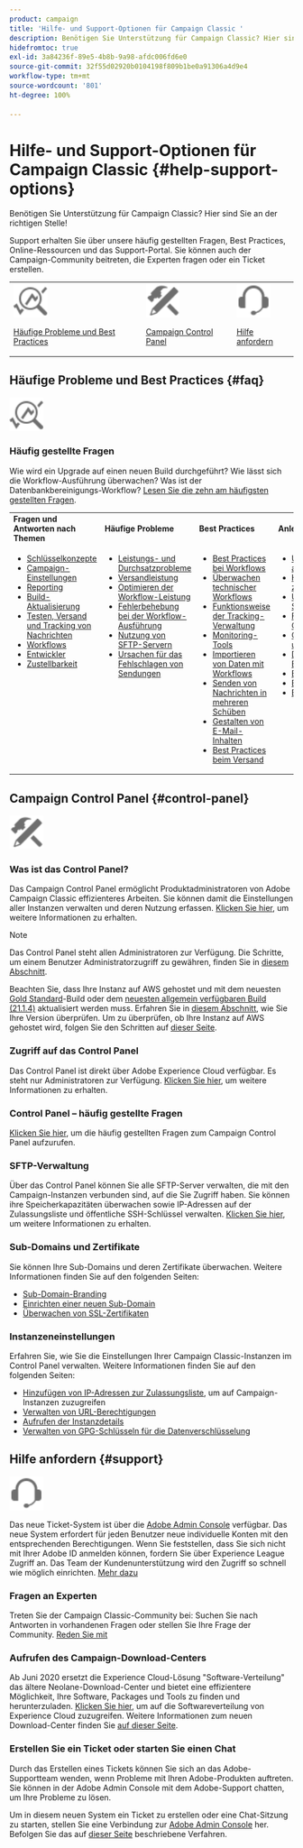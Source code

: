 ```yaml
---
product: campaign
title: 'Hilfe- und Support-Optionen für Campaign Classic '
description: Benötigen Sie Unterstützung für Campaign Classic? Hier sind Sie an der richtigen Stelle!
hidefromtoc: true
exl-id: 3a84236f-89e5-4b8b-9a98-afdc006fd6e0
source-git-commit: 32f55d02920b0104198f809b1be0a91306a4d9e4
workflow-type: tm+mt
source-wordcount: '801'
ht-degree: 100%

---
```


# Hilfe- und Support-Optionen für Campaign Classic {#help-support-options}

Benötigen Sie Unterstützung für Campaign Classic? Hier sind Sie an der richtigen Stelle!

Support erhalten Sie über unsere häufig gestellten Fragen, Best Practices, Online-Ressourcen und das Support-Portal. Sie können auch der Campaign-Community beitreten, die Experten fragen oder ein Ticket erstellen.

<table>
    <tr>
        <td><img src="platform/using/assets/do-not-localize/icon-faq.svg" width="60px"><p><a href="#faq">Häufige Probleme und Best Practices</a></p></td>
        <td><img src="platform/using/assets/do-not-localize/icon-control-panel.svg" width="60px"><p><a href="#control-panel">Campaign Control Panel</a></p></td>
        <td><img src="platform/using/assets/do-not-localize/icon-support.svg" width="60px"><p><a href="#support">Hilfe anfordern</a></p></td>
    </tr>
</table>

## Häufige Probleme und Best Practices {#faq}

<img src="platform/using/assets/do-not-localize/icon-faq.svg" width="60px">

### Häufig gestellte Fragen

Wie wird ein Upgrade auf einen neuen Build durchgeführt? Wie lässt sich die Workflow-Ausführung überwachen? Was ist der Datenbankbereinigungs-Workflow? [Lesen Sie die zehn am häufigsten gestellten Fragen](platform/using/common-questions.md).

<table>
    <tr><td><strong>Fragen und Antworten nach Themen</strong></td><td><strong>Häufige Probleme</strong></td><td><strong>Best Practices</strong></td><td><strong>Anleitung</strong></td></tr>
    <tr>
    <td valign="top">
        <ul>
        <li><a href="platform/using/faq-key-concepts.md">Schlüsselkonzepte</a></li>
        <li><a href="platform/using/faq-campaign-config.md">Campaign-Einstellungen</a></li>
        <li><a href="platform/using/faq-reporting.md">Reporting</a></li>
        <li><a href="platform/using/faq-build-upgrade.md">Build-Aktualisierung</a></li>
        <li><a href="platform/using/faq-messages.md">Testen, Versand und Tracking von Nachrichten</a></li>
        <li><a href="platform/using/faq-workflows.md">Workflows</a></li>
        <li><a href="platform/using/faq-developers.md">Entwickler</a></li>
        <li><a href="delivery/using/monitoring-deliverability.md">Zustellbarkeit</a></li>
        </ul>
    </td>
    <td valign="top">
        <ul>
        <li><a href="production/using/performance-and-throughput-issues.md">Leistungs- und Durchsatzprobleme</a></li>
        <li><a href="delivery/using/delivery-performances.md">Versandleistung</a></li>
        <li><a href="workflow/using/workflow-best-practices.md">Optimieren der Workflow-Leistung</a></li>
        <li><a href="workflow/using/monitoring-workflow-execution.md">Fehlerbehebung bei der Workflow-Ausführung</a></li>
        <li><a href="platform/using/sftp-server-usage.md">Nutzung von SFTP-Servern</a></li>
        <li><a href="delivery/using/understanding-delivery-failures.md">Ursachen für das Fehlschlagen von Sendungen</a></li>
        </ul>
    </td>
   <td valign="top">
        <ul>
        <li><a href="workflow/using/workflow-best-practices.md">Best Practices bei Workflows</a></li>
        <li><a href="workflow/using/monitoring-technical-workflows.md">Überwachen technischer Workflows</a></li>
        <li><a href="delivery/using/about-message-tracking.md">Funktionsweise der Tracking-Verwaltung</a></li>
        <li><a href="production/using/monitoring-guidelines.md">Monitoring-Tools</a></li>
        <li><a href="platform/using/import-export-workflows.md">Importieren von Daten mit Workflows</a></li>
        <li><a href="delivery/using/steps-sending-the-delivery.md">Senden von Nachrichten in mehreren Schüben</a></li>
        <li><a href="delivery/using/defining-the-email-content.md">Gestalten von E-Mail-Inhalten</a></li>
        <li><a href="delivery/using/delivery-best-practices.md">Best Practices beim Versand</a></li>
        </ul>
    </td>
    <td valign="top">
        <ul>
        <li><a href="production/using/build-upgrade.md">Upgrade auf den aktuellen Build</a></li>
        <li><a href="platform/using/faq-build-upgrade.md">Häufig gestellte Fragen zum Build-Upgrade</a></li>
        <li><a href="delivery/using/about-delivery-monitoring.md">Überwachen von Sendungen</a></li>
        <li><a href="delivery/using/understanding-quarantine-management.md">Funktionsweise der Quarantäneverwaltung</a></li>
        <li><a href="installation/using/get-started-security-privacy.md">Checkliste für Sicherheit und Datenschutz</a></li>
        <li><a href="platform/using/privacy-management.md">Datenschutz- und Einverständnisverwaltung</a></li>
        <li><a href="platform/using/steps-to-create-a-query.md">Erstellen einer Abfrage</a></li>
        <li><a href="workflow/using/querying-recipient-table.md">Beispiele für Abfragen</a></li>
        <li><a href="workflow/using/building-a-workflow.md">Erstellen eines Workflows</a></li>
        </ul>
    </td>
    </tr>
</table>

## Campaign Control Panel {#control-panel}

<img src="platform/using/assets/do-not-localize/icon-control-panel.svg" width="60px">

### Was ist das Control Panel?

Das Campaign Control Panel ermöglicht Produktadministratoren von Adobe Campaign Classic effizienteres Arbeiten. Sie können damit die Einstellungen aller Instanzen verwalten und deren Nutzung erfassen.
[Klicken Sie hier](https://experienceleague.adobe.com/docs/control-panel/using/discover-control-panel/key-features.html?lang=de), um weitere Informationen zu erhalten.

>[!NOTE]
>
>Das Control Panel steht allen Administratoren zur Verfügung. Die Schritte, um einem Benutzer Administratorzugriff zu gewähren, finden Sie in [diesem Abschnitt](https://experienceleague.adobe.com/docs/control-panel/using/discover-control-panel/managing-permissions.html?lang=de#discover-control-panel).
>
>Beachten Sie, dass Ihre Instanz auf AWS gehostet und mit dem neuesten [Gold Standard](rn/using/gs-overview.md)-Build oder dem [neuesten allgemein verfügbaren Build (21.1.4)](rn/using/latest-release.md) aktualisiert werden muss. Erfahren Sie in [diesem Abschnitt](platform/using/launching-adobe-campaign.md#getting-your-campaign-version), wie Sie Ihre Version überprüfen. Um zu überprüfen, ob Ihre Instanz auf AWS gehostet wird, folgen Sie den Schritten auf [dieser Seite](https://experienceleague.adobe.com/docs/control-panel/using/faq.html?lang=de).

### Zugriff auf das Control Panel

Das Control Panel ist direkt über Adobe Experience Cloud verfügbar. Es steht nur Administratoren zur Verfügung. [Klicken Sie hier](https://experienceleague.adobe.com/docs/control-panel/using/discover-control-panel/accessing-control-panel.html?lang=de), um weitere Informationen zu erhalten.

### Control Panel – häufig gestellte Fragen

[Klicken Sie hier](https://experienceleague.adobe.com/docs/control-panel/using/faq.html), um die häufig gestellten Fragen zum Campaign Control Panel aufzurufen.

### SFTP-Verwaltung

Über das Control Panel können Sie alle SFTP-Server verwalten, die mit den Campaign-Instanzen verbunden sind, auf die Sie Zugriff haben. Sie können ihre Speicherkapazitäten überwachen sowie IP-Adressen auf der Zulassungsliste und öffentliche SSH-Schlüssel verwalten. [Klicken Sie hier](https://experienceleague.adobe.com/docs/control-panel/using/sftp-management/about-sftp-management.html?lang=de), um weitere Informationen zu erhalten.

### Sub-Domains und Zertifikate

Sie können Ihre Sub-Domains und deren Zertifikate überwachen. Weitere Informationen finden Sie auf den folgenden Seiten:
* [Sub-Domain-Branding](https://experienceleague.adobe.com/docs/control-panel/using/subdomains-and-certificates/subdomains-branding.html?lang=de)
* [Einrichten einer neuen Sub-Domain](https://experienceleague.adobe.com/docs/control-panel/using/subdomains-and-certificates/setting-up-new-subdomain.html?lang=de)
* [Überwachen von SSL-Zertifikaten](https://experienceleague.adobe.com/docs/control-panel/using/subdomains-and-certificates/monitoring-ssl-certificates.html?lang=de)

### Instanzeneinstellungen

Erfahren Sie, wie Sie die Einstellungen Ihrer Campaign Classic-Instanzen im Control Panel verwalten. Weitere Informationen finden Sie auf den folgenden Seiten:
* [Hinzufügen von IP-Adressen zur Zulassungsliste](https://experienceleague.adobe.com/docs/control-panel/using/instances-settings/ip-allow-listing-instance-access.html?lang=de), um auf Campaign-Instanzen zuzugreifen 
* [Verwalten von URL-Berechtigungen](https://experienceleague.adobe.com/docs/control-panel/using/instances-settings/url-permissions.html?lang=de)
* [Aufrufen der Instanzdetails](https://experienceleague.adobe.com/docs/control-panel/using/instances-settings/instance-details.html?lang=de)
* [Verwalten von GPG-Schlüsseln für die Datenverschlüsselung](https://experienceleague.adobe.com/docs/control-panel/using/instances-settings/gpg-keys-management.html?lang=de)

## Hilfe anfordern {#support}

<img src="platform/using/assets/do-not-localize/icon-support.svg" width="60px">

Das neue Ticket-System ist über die [Adobe Admin Console](https://adminconsole.adobe.com/overview) verfügbar. Das neue System erfordert für jeden Benutzer neue individuelle Konten mit den entsprechenden Berechtigungen. Wenn Sie feststellen, dass Sie sich nicht mit Ihrer Adobe ID anmelden können, fordern Sie über Experience League Zugriff an. Das Team der Kundenunterstützung wird den Zugriff so schnell wie möglich einrichten. [Mehr dazu](https://helpx.adobe.com/de/enterprise/using/support-for-experience-cloud.html)

### Fragen an Experten

Treten Sie der Campaign Classic-Community bei: Suchen Sie nach Antworten in vorhandenen Fragen oder stellen Sie Ihre Frage der Community. [Reden Sie mit](https://experienceleaguecommunities.adobe.com/t5/adobe-campaign-classic/ct-p/adobe-campaign-classic-community)

### Aufrufen des Campaign-Download-Centers

Ab Juni 2020 ersetzt die Experience Cloud-Lösung &quot;Software-Verteilung&quot; das ältere Neolane-Download-Center und bietet eine effizientere Möglichkeit, Ihre Software, Packages und Tools zu finden und herunterzuladen. [Klicken Sie hier](https://experience.adobe.com/#/downloads/content/software-distribution/en/campaign.html), um auf die Softwareverteilung von Experience Cloud zuzugreifen.
Weitere Informationen zum neuen Download-Center finden Sie [auf dieser Seite](https://experienceleague.adobe.com/docs/experience-cloud/software-distribution/home.html?lang=de).

### Erstellen Sie ein Ticket oder starten Sie einen Chat

Durch das Erstellen eines Tickets können Sie sich an das Adobe-Supportteam wenden, wenn Probleme mit Ihren Adobe-Produkten auftreten. Sie können in der Adobe Admin Console mit dem Adobe-Support chatten, um Ihre Probleme zu lösen.

Um in diesem neuen System ein Ticket zu erstellen oder eine Chat-Sitzung zu starten, stellen Sie eine Verbindung zur [Adobe Admin Console](https://adminconsole.adobe.com/overview) her. Befolgen Sie das auf [dieser Seite](https://helpx.adobe.com/enterprise/using/support-for-experience-cloud.html) beschriebene Verfahren.
